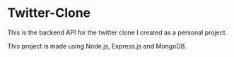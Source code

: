 # Twitter-Clone

This is the backend API for the twitter clone I created as a personal project.

This project is made using Node.js, Express.js and MongoDB.
